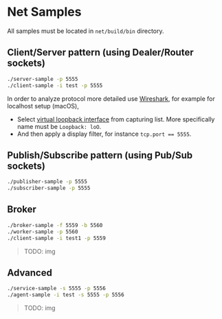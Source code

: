# Net Samples

All samples must be located in `net/build/bin` directory.

## Client/Server pattern (using Dealer/Router sockets)

```bash
./server-sample -p 5555
./client-sample -i test -p 5555
```

In order to analyze protocol more detailed use [Wireshark](https://www.wireshark.org/), for example for localhost setup (macOS),

- Select [virtual loopback interface](https://wiki.wireshark.org/CaptureSetup/Loopback) from capturing list.
More specifically name must be `Loopback: loO`.
- And then apply a display filter, for instance `tcp.port == 5555`.

## Publish/Subscribe pattern (using Pub/Sub sockets)

```bash
./publisher-sample -p 5555
./subscriber-sample -p 5555
```

## Broker

```bash
./broker-sample -f 5559 -b 5560
./worker-sample -p 5560
./client-sample -i test1 -p 5559
```

> TODO: img

## Advanced

```bash
./service-sample -s 5555 -p 5556
./agent-sample -i test -s 5555 -p 5556
```

> TODO: img

